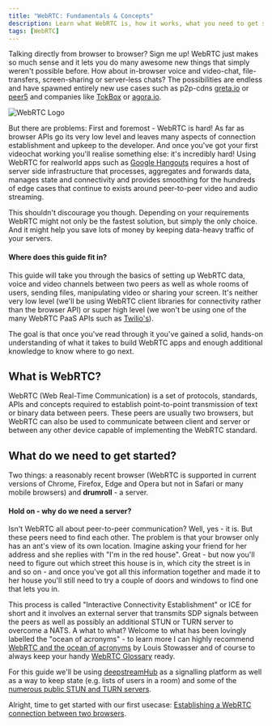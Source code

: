 ```yaml
---
title: "WebRTC: Fundamentals & Concepts"
description: Learn what WebRTC is, how it works, what you need to get started and where this guide fits in
tags: [WebRTC]
---
```


Talking directly from browser to browser? Sign me up! WebRTC just makes so much sense and it lets you do many awesome new things that simply weren't possible before. How about in-browser voice and video-chat, file-transfers, screen-sharing or server-less chats? The possibilities are endless and have spawned entirely new use cases such as p2p-cdns [greta.io](https://greta.io/) or [peer5](https://www.peer5.com/) and companies like [TokBox](https://tokbox.com/) or [agora.io](https://www.agora.io/en/).

![WebRTC Logo](webrtc-logo.png)

But there are problems: First and foremost - WebRTC is hard! As far as browser APIs go its very low level and leaves many aspects of connection establishment and upkeep to the developer.
And once you've got your first videochat working you'll realise something else: it's incredibly hard! Using WebRTC for realworld apps such as [Google Hangouts](https://hangouts.google.com/) requires a host of server side infrastructure that processes, aggregates and forwards data, manages state and connectivity and provides smoothing for the hundreds of edge cases that continue to exists around peer-to-peer video and audio streaming.

This shouldn't discourage you though. Depending on your requirements WebRTC might not only be the fastest solution, but simply the only choice. And it might help you save lots of money by keeping data-heavy traffic of your servers.

#### Where does this guide fit in?
This guide will take you through the basics of setting up WebRTC data, voice and video channels between two peers as well as whole rooms of users, sending files, manipulating video or sharing your screen. It's neither very low level (we'll be using WebRTC client libraries for connectivity rather than the browser API) or super high level (we won't be using one of the many WebRTC PaaS APIs such as [Twilio's](https://www.twilio.com/webrtc)).

The goal is that once you've read through it you've gained a solid, hands-on understanding of what it takes to build WebRTC apps and enough additional knowledge to know where to go next.

## What is WebRTC?
WebRTC (Web Real-Time Communication) is a set of protocols, standards, APIs and concepts required to establish point-to-point transmission of text or binary data between peers. These peers are usually two browsers, but WebRTC can also be used to communicate between client and server or between any other device capable of implementing the WebRTC standard.

## What do we need to get started?
Two things: a reasonably recent browser (WebRTC is supported in current versions of Chrome, Firefox, Edge and Opera but not in Safari or many mobile browsers) and **drumroll** - a server.

#### Hold on - why do we need a server?
Isn't WebRTC all about peer-to-peer communication? Well, yes - it is. But these peers need to  find each other. The problem is that your browser only has an ant's view of its own location. Imagine asking your friend for her address and she replies with "I'm in the red house". Great - but now you'll need to figure out which street this house is in, which city the street is in and so on - and once you've got all this information together and made it to her house you'll still need to try a couple of doors and windows to find one that lets you in.

This process is called "Interactive Connectivity Establishment" or ICE for short and it involves an external server that transmits SDP signals between the peers as well as possibly an additional STUN or TURN server to overcome a NATS. A what to what? Welcome to what has been lovingly labelled the "ocean of acronyms" - to learn more I can highly recommend [WebRTC and the ocean of acronyms](https://hacks.mozilla.org/2013/07/webrtc-and-the-ocean-of-acronyms/) by Louis Stowasser and of course to always keep your handy [WebRTC Glossary](https://webrtcglossary.com/) ready.

For this guide we'll be using [deepstreamHub](https://deepstreamhub.com/) as a signalling platform as well as a way to keep state (e.g. lists of users in a room) and some of the [numerous public STUN and TURN servers](https://gist.github.com/sagivo/3a4b2f2c7ac6e1b5267c2f1f59ac6c6b).

Alright, time to get started with our first usecase: [Establishing a WebRTC connection between two browsers](../webrtc-datachannels).

